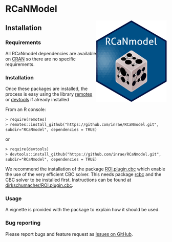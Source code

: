 # RCaNModel
<img src="./man/figures/logo.png" align="right" width="220" />

## Installation
### Requirements
All RCaNmodel dependencies are available on [CRAN](https://cran.r-project.org/) so there are no specific requirements.

### Installation
Once these packages are installed, the process is easy using the library [remotes](https://cran.r-project.org/package=remotes) or [devtools](https://cran.r-project.org/package=devtools) if already installed 

From an R console:

    > require(remotes)
    > remotes::install_github("https://github.com/inrae/RCaNmodel.git", subdir="RCaNmodel", dependencies = TRUE)
    
or 

    > require(devtools)
    > devtools::install_github("https://github.com/inrae/RCaNmodel.git", subdir="RCaNmodel", dependencies = TRUE)

We recommend the installation of the package [ROI.plugin.cbc](https://github.com/dirkschumacher/ROI.plugin.cbc) which enable the use of the very efficient CBC solver. This needs package [rcbc](https://github.com/dirkschumacher/rcbc) and the CBC solver to be installed first. Instructions can be found at [dirkschumacher/ROI.plugin.cbc](https://github.com/dirkschumacher/ROI.plugin.cbc).


### Usage
A vignette is provided with the package to explain how it should be used.

### Bug reporting
Please report bugs and feature request as [Issues on GitHub](https://github.com/inrae/RCaNmodel/issues).



